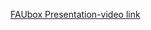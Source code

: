 [FAUbox Presentation-video link](https://faubox.rrze.uni-erlangen.de/getlink/fiRCyRPYTv7f39Dd4yfVuW/presentation-video.mov)
